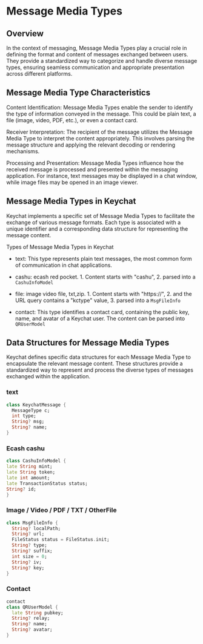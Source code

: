 # Message Media Types

## Overview

In the context of messaging, Message Media Types play a crucial role in defining the format and content of messages exchanged between users. They provide a standardized way to categorize and handle diverse message types, ensuring seamless communication and appropriate presentation across different platforms.

## Message Media Type Characteristics

Content Identification: Message Media Types enable the sender to identify the type of information conveyed in the message. This could be plain text, a file (image, video, PDF, etc.), or even a contact card.

Receiver Interpretation: The recipient of the message utilizes the Message Media Type to interpret the content appropriately. This involves parsing the message structure and applying the relevant decoding or rendering mechanisms.

Processing and Presentation: Message Media Types influence how the received message is processed and presented within the messaging application. For instance, text messages may be displayed in a chat window, while image files may be opened in an image viewer.

## Message Media Types in Keychat

Keychat implements a specific set of Message Media Types to facilitate the exchange of various message formats. Each type is associated with a unique identifier and a corresponding data structure for representing the message content.

Types of Message Media Types in Keychat

- text: This type represents plain text messages, the most common form of communication in chat applications.

- cashu: ecash red pocket. 1. Content starts with "cashu", 2. parsed into a `CashuInfoModel`

- file: image video file, txt,zip. 1. Content starts with "https://", 2. and the URL query contains a "kctype" value, 3. parsed into a `MsgFileInfo`

- contact: This type identifies a contact card, containing the public key, name, and avatar of a Keychat user. The content can be parsed into `QRUserModel`

## Data Structures for Message Media Types

Keychat defines specific data structures for each Message Media Type to encapsulate the relevant message content. These structures provide a standardized way to represent and process the diverse types of messages exchanged within the application.

### text

```dart
class KeychatMessage {
  MessageType c;
  int type;
  String? msg;
  String? name;
}
```

### Ecash cashu

```dart
class CashuInfoModel {
late String mint;
late String token;
late int amount;
late TransactionStatus status;
String? id;
}
```

### Image / Video / PDF / TXT / OtherFile

```dart
class MsgFileInfo {
  String? localPath;
  String? url;
  FileStatus status = FileStatus.init;
  String? type;
  String? suffix;
  int size = 0;
  String? iv;
  String? key;
}
```

### Contact

```dart
contact
class QRUserModel {
  late String pubkey;
  String? relay;
  String? name;
  String? avatar;
}
```
